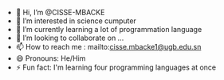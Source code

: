 - 👋 Hi, I’m @CISSE-MBACKE
- 👀 I’m interested in science cumputer
- 🌱 I’m currently learning a lot of programmation language
- 💞️ I’m looking to collaborate on ...
- 📫 How to reach me : mailto:cisse.mbacke1@ugb.edu.sn
- 😄 Pronouns: He/Him
- ⚡ Fun fact: I'm learning four programming languages at once

<!---
CISSE-MBACKE/CISSE-MBACKE is a ✨ special ✨ repository because its `README.md` (this file) appears on your GitHub profile.
You can click the Preview link to take a look at your changes.
--->
